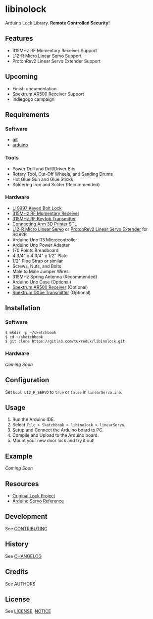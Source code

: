 # libinolock
Arduino Lock Library. **Remote Controlled Security!**

## Features
 - 315MHz RF Momentary Receiver Support
 - L12-R Micro Linear Servo Support
 - ProtonRev2 Linear Servo Extender Support

## Upcoming
 - Finish documentation
 - Spektrum AR500 Receiver Support
 - Indiegogo campaign

## Requirements

### Software
  - [git](https://git-scm.com/downloads)
  - [arduino](https://www.arduino.cc/en/Main/Software)

### Tools
 - Power Drill and Drill/Driver Bits
 - Rotary Tool, Cut-Off Wheels, and Sanding Drums
 - Hot Glue Gun and Glue Sticks
 - Soldering Iron and Solder (Recommended)

### Hardware
 - [U 9997 Keyed Bolt Lock](https://www.amazon.com/dp/B00176KXXA)
 - [315MHz RF Momentary Receiver](https://www.adafruit.com/products/1096)
 - [315MHz RF Keyfob Transmitter](https://www.adafruit.com/products/1095)
 - [Connecting Arm 3D Printer STL](https://www.thingiverse.com/download:1661462)
 - [L12-R Micro Linear Servo][1] or [ProtonRev2 Linear Servo Extender][2] for SG92R
 - Arduino Uno R3 Microcontroller
 - Arduino Uno Power Adapter
 - 170 Points Breadboard
 - 4 3/4" x 4 3/4" x 1/2" Plate
 - 1/2" Pipe Strap or similar
 - Screws, Nuts, and Bolts
 - Male to Male Jumper Wires
 - 315MHz Spring Antenna (Recommended)
 - Arduino Uno Case (Optional)
 - [Spektrum AR500 Receiver][4] (Optional)
 - [Spektrum DX5e Transmitter][3] (Optional)

## Installation

### Software
    $ mkdir -p ~/sketchbook
    $ cd ~/sketchbook
    $ git clone https://gitlab.com/tuxredux/libinolock.git

### Hardware
*Coming Soon*

## Configuration
Set `bool L12_R_SERVO` to `true` or `false` in `linearServo.ino`.

## Usage
 1. Run the Arduino IDE.
 2. Select `File > Sketchbook > libinolock > linearServo`.
 3. Setup and Connect the Arduino board to PC.
 4. Compile and Upload to the Arduino board.
 5. Mount your new door lock and try it out!

## Example
*Coming Soon*

## Resources
 - [Original Lock Project](http://www.therpf.com/showthread.php?t=245997)
 - [Arduino Servo Reference](https://www.arduino.cc/en/Reference/Servo)

## Development
See [CONTRIBUTING](CONTRIBUTING.md)

## History
See [CHANGELOG](CHANGELOG.md)

## Credits
See [AUTHORS](AUTHORS.md)

## License
See [LICENSE](LICENSE), [NOTICE](NOTICE)

[1]: http://www.actuonix.com/L12_R_Linear_Servo_For_Radio_Control_p/l12-r.htm
[2]: https://github.com/tscha70/3DPrinterSTLFiles/tree/master/Proton%20Rev%202%20-%20Easter%20Edition
[3]: http://www.spektrumrc.com/Products/Default.aspx?ProdId=SPM5500
[4]: http://www.spektrumrc.com/Products/Default.aspx?ProdId=SPMAR500
